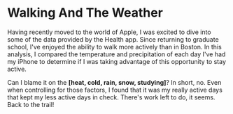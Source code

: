 # Walking And The Weather

Having recently moved to the world of Apple, I was excited to dive into some of the data provided by the Health app. Since returning to graduate school, I've enjoyed the ability to walk more actively than in Boston. In this analysis, I compared the temperature and precipitation of each day I've had my iPhone to determine if I was taking advantage of this opportunity to stay active.

Can I blame it on the **[heat, cold, rain, snow, studying]**? In short, no. Even when controlling for those factors, I found that it was my really active days that kept my less active days in check. There's work left to do, it seems. Back to the trail!
